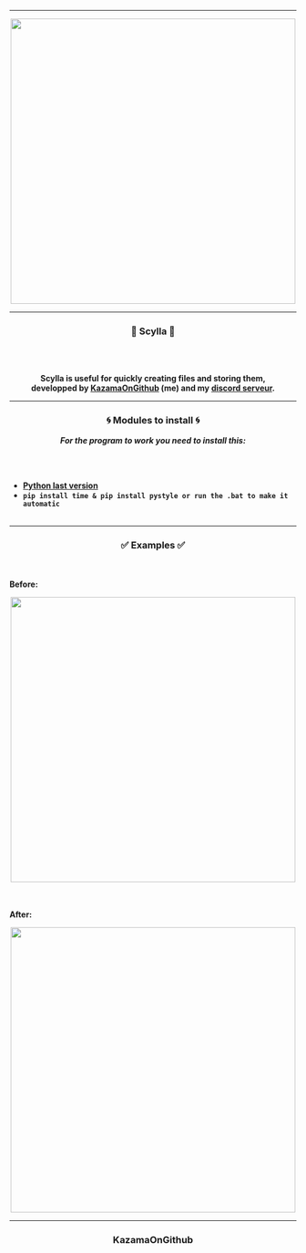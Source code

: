 -----

<p align="center">
<img src="https://cdn.discordapp.com/attachments/1047925940770054144/1047953087316381767/image.png", width="500", height="500">
</p>

-----

### <p align="center">🚀 Scylla 🚀</p>

<br><br>
<p align="center">
<strong>
Scylla is useful for quickly creating files and storing them,
<br>developped by <a href="https://github.com/KazamaOnGithub">KazamaOnGithub</a> (me) and my <a href="discord.gg/backfire">discord serveur</a>.
  
-----

### <p align="center">🌀 Modules to install 🌀</p>

<p align="center"><strong><i>For the program to work you need to install this:</i></strong</p>

<br><br>
* <a href="https://www.python.org/downloads/">Python last version</a>
* `pip install time & pip install pystyle or run the .bat to make it automatic`
<br><br>

-----

### <p align="center">✅ Examples ✅</p>

<br><br>
**Before**:<br>
<p align="center">
<img src="https://cdn.discordapp.com/attachments/1047925940770054144/1047957017656045588/image.png", width="500", height="500">
</p>

<br><br>
**After**:<br>
<p align="center">
<img src="https://cdn.discordapp.com/attachments/1047925940770054144/1047958018832207882/image.png", width="500", height="500">

-----

### <p align="center">KazamaOnGithub</p>
